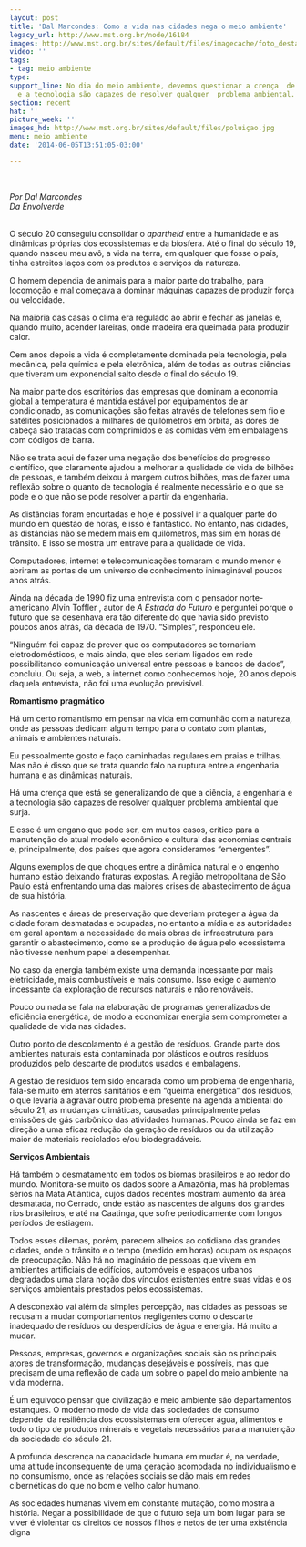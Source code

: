 ```yaml
---
layout: post
title: 'Dal Marcondes: Como a vida nas cidades nega o meio ambiente'
legacy_url: http://www.mst.org.br/node/16184
images: http://www.mst.org.br/sites/default/files/imagecache/foto_destaque/poluiçao.jpg
video: ''
tags:
- tag: meio ambiente
type: 
support_line: No dia do meio ambiente, devemos questionar a crença  de que a ciência
  e a tecnologia são capazes de resolver qualquer  problema ambiental.
section: recent
hat: ''
picture_week: ''
images_hd: http://www.mst.org.br/sites/default/files/poluiçao.jpg
menu: meio ambiente
date: '2014-06-05T13:51:05-03:00'

---
```

<p>&nbsp;</p><p><em>Por Dal Marcondes<br> Da Envolverde<br><br></em></p><p><span>O século 20 conseguiu consolidar o </span><i>apartheid</i><span>  entre a humanidade e as dinâmicas próprias dos ecossistemas e da  biosfera. Até o final do século 19, quando nasceu meu avô, a vida na  terra, em qualquer que fosse o país, tinha estreitos laços com os  produtos e serviços da natureza. </span></p><p><span>O homem dependia de animais para a  maior parte do trabalho, para locomoção e mal começava a dominar  máquinas capazes de produzir força ou velocidade.</span></p><p><span> Na maioria das casas o  clima era regulado ao abrir e fechar as janelas e, quando muito,  acender lareiras, onde madeira era queimada para produzir calor.</span></p> <p>Cem anos depois a vida é completamente dominada pela tecnologia, pela  mecânica, pela química e pela eletrônica, além de todas as outras  ciências que tiveram um exponencial salto desde o final do século 19.</p><p>Na  maior parte dos escritórios das empresas que dominam a economia global a  temperatura é mantida estável por equipamentos de ar condicionado, as  comunicações são feitas através de telefones sem fio e satélites  posicionados a milhares de quilômetros em órbita, as dores de cabeça são  tratadas com comprimidos e as comidas vêm em embalagens com códigos de  barra.</p> <p>Não se trata aqui de fazer uma negação dos benefícios do progresso  científico, que claramente ajudou a melhorar a qualidade de vida de  bilhões de pessoas, e também deixou à margem outros bilhões, mas de  fazer uma reflexão sobre o quanto de tecnologia é realmente necessário e  o que se pode e o que não se pode resolver a partir da engenharia.</p><p>As  distâncias foram encurtadas e hoje é possível ir a qualquer parte do  mundo em questão de horas, e isso é fantástico. No entanto, nas cidades,  as distâncias não se medem mais em quilômetros, mas sim em horas de  trânsito. E isso se mostra um entrave para a qualidade de vida.</p> <p>Computadores, internet e telecomunicações tornaram o mundo menor e  abriram as portas de um universo de conhecimento inimaginável poucos  anos atrás.</p><p>Ainda na década de 1990 fiz uma entrevista com o pensador  norte-americano Alvin Toffler , autor de <i>A Estrada do Futuro</i> e  perguntei porque o futuro que se desenhava era tão diferente do que  havia sido previsto poucos anos atrás, da década de 1970. “Simples”,  respondeu ele.</p><p>“Ninguém foi capaz de prever que os computadores se  tornariam eletrodomésticos, e mais ainda, que eles seriam ligados em  rede possibilitando comunicação universal entre pessoas e bancos de  dados”, concluiu. Ou seja, a web, a internet como conhecemos hoje, 20  anos depois daquela entrevista, não foi uma evolução previsível.</p> <p><b>Romantismo pragmático</b></p> <p>Há um certo romantismo em pensar na vida em comunhão com a natureza,  onde as pessoas dedicam algum tempo para o contato com plantas, animais e  ambientes naturais.</p><p>Eu pessoalmente gosto e faço caminhadas regulares  em praias e trilhas. Mas não é disso que se trata quando falo na ruptura  entre a engenharia humana e as dinâmicas naturais.</p><p>Há uma crença que  está se generalizando de que a ciência, a engenharia e a tecnologia são  capazes de resolver qualquer problema ambiental que surja.</p><p>E esse é um  engano que pode ser, em muitos casos, crítico para a manutenção do atual  modelo econômico e cultural das economias centrais e, principalmente,  dos países que agora consideramos “emergentes”.</p> <p>Alguns exemplos de que choques entre a dinâmica natural e o engenho  humano estão deixando fraturas expostas. A região metropolitana de São  Paulo está enfrentando uma das maiores crises de abastecimento de água  de sua história.</p><p>As nascentes e áreas de preservação que deveriam  proteger a água da cidade foram desmatadas e ocupadas, no entanto a  mídia e as autoridades em geral apontam a necessidade de mais obras de  infraestrutura para garantir o abastecimento, como se a produção de água  pelo ecossistema não tivesse nenhum papel a desempenhar.</p> <p>No caso da energia também existe uma demanda incessante por mais  eletricidade, mais combustíveis e mais consumo. Isso exige o aumento  incessante da exploração de recursos naturais e não renováveis.</p><p>Pouco ou  nada se fala na elaboração de programas generalizados de eficiência  energética, de modo a economizar energia sem comprometer a qualidade de  vida nas cidades.</p> <p>Outro ponto de descolamento é a gestão de resíduos. Grande parte dos  ambientes naturais está contaminada por plásticos e outros resíduos  produzidos pelo descarte de produtos usados e embalagens.</p><p>A gestão de  resíduos tem sido encarada como um problema de engenharia, fala-se muito  em aterros sanitários e em “queima energética” dos resíduos, o que  levaria a agravar outro problema presente na agenda ambiental do século  21, as mudanças climáticas, causadas principalmente pelas emissões de  gás carbônico das atividades humanas. Pouco ainda se faz em direção a  uma eficaz redução da geração de resíduos ou da utilização maior de  materiais reciclados e/ou biodegradáveis.</p> <p><b>Serviços Ambientais</b></p> <p>Há também o desmatamento em todos os biomas brasileiros e ao redor do  mundo. Monitora-se muito os dados sobre a Amazônia, mas há problemas  sérios na Mata Atlântica, cujos dados recentes mostram aumento da área  desmatada, no Cerrado, onde estão as nascentes de alguns dos grandes  rios brasileiros, e até na Caatinga, que sofre periodicamente com longos  períodos de estiagem.</p> <p>Todos esses dilemas, porém, parecem alheios ao cotidiano das grandes  cidades, onde o trânsito e o tempo (medido em horas) ocupam os espaços  de preocupação. Não há no imaginário de pessoas que vivem em ambientes  artificiais de edifícios, automóveis e espaços urbanos degradados uma  clara noção dos vínculos existentes entre suas vidas e os serviços  ambientais prestados pelos ecossistemas.</p> <p>A desconexão vai além da simples percepção, nas cidades as pessoas se  recusam a mudar comportamentos negligentes como o descarte inadequado  de resíduos ou desperdícios de água e energia. Há muito a mudar.</p><p>Pessoas, empresas, governos e organizações sociais são os principais  atores de transformação, mudanças desejáveis e possíveis, mas que  precisam de uma reflexão de cada um sobre o papel do meio ambiente na  vida moderna.</p> <p>É um equívoco pensar que civilização e meio ambiente são  departamentos estanques. O moderno modo de vida das sociedades de  consumo depende&nbsp; da resiliência dos ecossistemas em oferecer água,  alimentos e todo o tipo de produtos minerais e vegetais necessários para  a manutenção da sociedade do século 21.</p><p>A profunda descrença na capacidade humana em mudar é, na verdade, uma  atitude inconsequente de uma geração acomodada no individualismo e no  consumismo, onde as relações sociais se dão mais em redes cibernéticas  do que no bom e velho calor humano.</p><p>As sociedades humanas vivem em  constante mutação, como mostra a história. Negar a possibilidade de que o  futuro seja um bom lugar para se viver é violentar os direitos de  nossos filhos e netos de ter uma existência digna</p>
